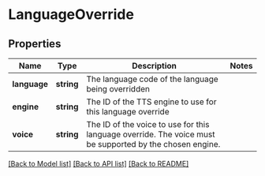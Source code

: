 # LanguageOverride

## Properties
Name | Type | Description | Notes
------------ | ------------- | ------------- | -------------
**language** | **string** | The language code of the language being overridden | 
**engine** | **string** | The ID of the TTS engine to use for this language override | 
**voice** | **string** | The ID of the voice to use for this language override. The voice must be supported by the chosen engine. | 

[[Back to Model list]](../README.md#documentation-for-models) [[Back to API list]](../README.md#documentation-for-api-endpoints) [[Back to README]](../README.md)


